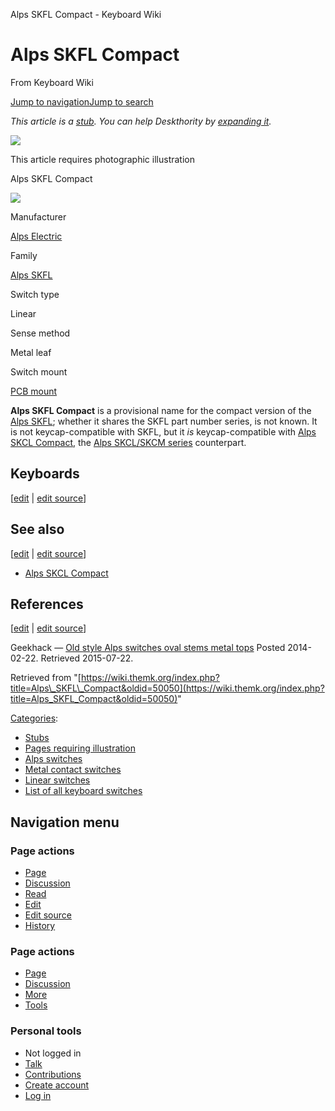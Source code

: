 Alps SKFL Compact - Keyboard Wiki

Alps SKFL Compact
=================

From Keyboard Wiki 

[Jump to navigation](https://wiki.themk.org/index.php/Alps_SKFL_Compact#column-one)[Jump to search](https://wiki.themk.org/index.php/Alps_SKFL_Compact#searchInput)

*This article is a [stub](https://wiki.themk.org/index.php/Deskthority:stub "Deskthority:stub"). You can help Deskthority by [expanding it](https://wiki.themk.org/index.php?title=Alps_SKFL_Compact&action=edit).*

![](https://wiki.themk.org/images/1/1a/Template_icon--Illustration.png)

This article requires photographic illustration

Alps SKFL Compact

[![](https://wiki.themk.org/images/thumb/a/a3/SKFL-Compact.jpg/500px-SKFL-Compact.jpg)](https://wiki.themk.org/index.php/File:SKFL-Compact.jpg)

Manufacturer

[Alps Electric](https://wiki.themk.org/index.php/Alps_Electric "Alps Electric")

Family

[Alps SKFL](https://wiki.themk.org/index.php/Alps_SKFL "Alps SKFL")

Switch type

Linear

Sense method

Metal leaf

Switch mount

[PCB mount](https://wiki.themk.org/index.php/Switch_mount#PCB_mount "Switch mount")

**Alps SKFL Compact** is a provisional name for the compact version of the [Alps SKFL](https://wiki.themk.org/index.php/Alps_SKFL "Alps SKFL"); whether it shares the SKFL part number series, is not known. It is not keycap-compatible with SKFL, but it *is* keycap-compatible with [Alps SKCL Compact](https://wiki.themk.org/index.php/Alps_SKCL_Compact "Alps SKCL Compact"), the [Alps SKCL/SKCM series](https://wiki.themk.org/index.php/Alps_SKCL/SKCM_series "Alps SKCL/SKCM series") counterpart.<ref name="gh-SKFL-Compact" />

Keyboards
---------

\[[edit](https://wiki.themk.org/index.php?title=Alps_SKFL_Compact&veaction=edit&section=1 "Edit section: Keyboards") | [edit source](https://wiki.themk.org/index.php?title=Alps_SKFL_Compact&action=edit&section=1 "Edit section's source code: Keyboards")\]

See also
--------

\[[edit](https://wiki.themk.org/index.php?title=Alps_SKFL_Compact&veaction=edit&section=2 "Edit section: See also") | [edit source](https://wiki.themk.org/index.php?title=Alps_SKFL_Compact&action=edit&section=2 "Edit section's source code: See also")\]

*   [Alps SKCL Compact](https://wiki.themk.org/index.php/Alps_SKCL_Compact "Alps SKCL Compact")

References
----------

\[[edit](https://wiki.themk.org/index.php?title=Alps_SKFL_Compact&veaction=edit&section=3 "Edit section: References") | [edit source](https://wiki.themk.org/index.php?title=Alps_SKFL_Compact&action=edit&section=3 "Edit section's source code: References")\]

<references> <ref name="gh-SKFL-Compact">Geekhack — [Old style Alps switches oval stems metal tops](http://geekhack.org/index.php?topic=55110.0) Posted 2014-02-22. Retrieved 2015-07-22.</ref> </references>

Retrieved from "[https://wiki.themk.org/index.php?title=Alps\_SKFL\_Compact&oldid=50050](https://wiki.themk.org/index.php?title=Alps_SKFL_Compact&oldid=50050)"

[Categories](https://wiki.themk.org/index.php/Special:Categories "Special:Categories"):

*   [Stubs](https://wiki.themk.org/index.php/Category:Stubs "Category:Stubs")
*   [Pages requiring illustration](https://wiki.themk.org/index.php/Category:Pages_requiring_illustration "Category:Pages requiring illustration")
*   [Alps switches](https://wiki.themk.org/index.php/Category:Alps_switches "Category:Alps switches")
*   [Metal contact switches](https://wiki.themk.org/index.php/Category:Metal_contact_switches "Category:Metal contact switches")
*   [Linear switches](https://wiki.themk.org/index.php/Category:Linear_switches "Category:Linear switches")
*   [List of all keyboard switches](https://wiki.themk.org/index.php/Category:List_of_all_keyboard_switches "Category:List of all keyboard switches")

Navigation menu
---------------

### Page actions

*   [Page](https://wiki.themk.org/index.php/Alps_SKFL_Compact "View the content page [c]")
*   [Discussion](https://wiki.themk.org/index.php?title=Talk:Alps_SKFL_Compact&action=edit&redlink=1 "Discussion about the content page (page does not exist) [t]")
*   [Read](https://wiki.themk.org/index.php/Alps_SKFL_Compact)
*   [Edit](https://wiki.themk.org/index.php?title=Alps_SKFL_Compact&veaction=edit "Edit this page [v]")
*   [Edit source](https://wiki.themk.org/index.php?title=Alps_SKFL_Compact&action=edit "Edit the source code of this page [e]")
*   [History](https://wiki.themk.org/index.php?title=Alps_SKFL_Compact&action=history "Past revisions of this page [h]")

### Page actions

*   [Page](https://wiki.themk.org/index.php/Alps_SKFL_Compact "Page")
*   [Discussion](https://wiki.themk.org/index.php?title=Talk:Alps_SKFL_Compact&action=edit&redlink=1 " (page does not exist)")
*   [More](https://wiki.themk.org/index.php/Alps_SKFL_Compact#p-cactions)
*   [Tools](https://wiki.themk.org/index.php/Alps_SKFL_Compact#p-tb "Tools")

### Personal tools

*   Not logged in
*   [Talk](https://wiki.themk.org/index.php/Special:MyTalk "Discussion about edits from this IP address [n]")
*   [Contributions](https://wiki.themk.org/index.php/Special:MyContributions "A list of edits made from this IP address [y]")
*   [Create account](https://wiki.themk.org/index.php?title=Special:CreateAccount&returnto=Alps+SKFL+Compact "You are encouraged to create an account and log in; however, it is not mandatory")
*   [Log in](https://wiki.themk.org/index.php?title=Special:UserLogin&returnto=Alps+SKFL+Compact "You are encouraged to log in; however, it is not mandatory [o]")

[](https://wiki.themk.org/index.php/Main_Page) [](https://wiki.themk.org/index.php/Alps_SKFL_Compact#sidebar "Jump to navigation")[](https://wiki.themk.org/index.php/Alps_SKFL_Compact#p-personal "user tools")[](https://wiki.themk.org/index.php/Alps_SKFL_Compact#globalWrapper "back to top")